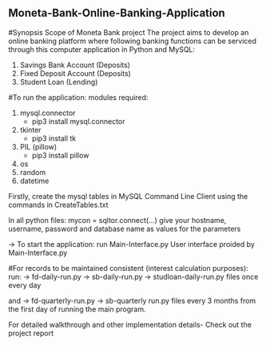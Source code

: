 ## Moneta-Bank-Online-Banking-Application

#Synopsis
Scope of Moneta Bank project
The project aims to develop an online banking platform where following banking functions can be serviced through this computer application in Python and MySQL:
1.	Savings Bank Account (Deposits)
2.	Fixed Deposit Account (Deposits)
3.	Student Loan (Lending)



#To run the application: 
modules required:
1. mysql.connector 
	- pip3 install mysql.connector
2. tkinter
	- pip3 install tk
3. PIL (pillow)
	- pip3 install pillow
4. os
5. random
6. datetime

Firstly, create the mysql tables in MySQL Command Line Client using the commands in CreateTables.txt

In all python files:
mycon = sqltor.connect(...)
give your hostname, username, password and database name as values for the parameters

-> To start the application: run Main-Interface.py
   User interface proided by Main-Interface.py

#For records to be maintained consistent (interest calculation purposes):
   run:
	-> fd-daily-run.py
	-> sb-daily-run.py
	-> studloan-daily-run.py 
   files once every day 

   and
	-> fd-quarterly-run.py
	-> sb-quarterly run.py 
   files every 3 months from the first day of running the main program.


For detailed walkthrough and other implementation details- Check out the project report
